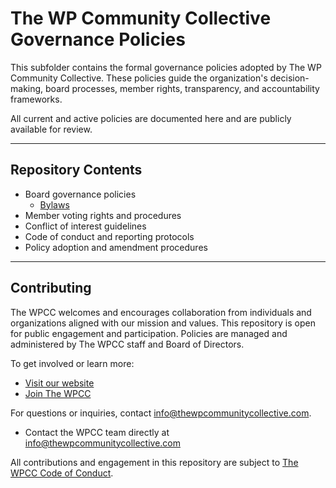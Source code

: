 # The WP Community Collective Governance Policies

This subfolder contains the formal governance policies adopted by The WP Community Collective. These policies guide the organization's decision-making, board processes, member rights, transparency, and accountability frameworks.

All current and active policies are documented here and are publicly available for review.

---

## Repository Contents

- Board governance policies
  - [Bylaws](https://github.com/thewpcommunitycollective/policies/blob/main/the-wp-community-collective-bylaws.md)
- Member voting rights and procedures
- Conflict of interest guidelines
- Code of conduct and reporting protocols
- Policy adoption and amendment procedures

---

## Contributing

The WPCC welcomes and encourages collaboration from individuals and organizations aligned with our mission and values. This repository is open for public engagement and participation. Policies are managed and administered by The WPCC staff and Board of Directors.


To get involved or learn more:

- [Visit our website](https://www.thewpcommunitycollective.com/)
- [Join The WPCC](https://www.thewpcommunitycollective.com/join/)

For questions or inquiries, contact info@thewpcommunitycollective.com.
- Contact the WPCC team directly at [info@thewpcommunitycollective.com](mailto:info@thewpcommunitycollective.com)

All contributions and engagement in this repository are subject to [The WPCC Code of Conduct](https://www.thewpcommunitycollective.com/about/code-of-conduct/).
